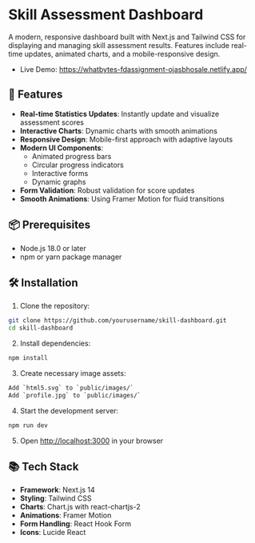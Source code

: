 # Skill Assessment Dashboard

A modern, responsive dashboard built with Next.js and Tailwind CSS for displaying and managing skill assessment results. Features include real-time updates, animated charts, and a mobile-responsive design.

- Live Demo: https://whatbytes-fdassignment-ojasbhosale.netlify.app/

## 🚀 Features

- **Real-time Statistics Updates**: Instantly update and visualize assessment scores
- **Interactive Charts**: Dynamic charts with smooth animations
- **Responsive Design**: Mobile-first approach with adaptive layouts
- **Modern UI Components**: 
  - Animated progress bars
  - Circular progress indicators
  - Interactive forms
  - Dynamic graphs
- **Form Validation**: Robust validation for score updates
- **Smooth Animations**: Using Framer Motion for fluid transitions

## 📦 Prerequisites

- Node.js 18.0 or later
- npm or yarn package manager

## 🛠️ Installation

1. Clone the repository:
```bash
git clone https://github.com/yourusername/skill-dashboard.git
cd skill-dashboard
```

2. Install dependencies:
```bash
npm install
```

3. Create necessary image assets:
```bash
Add `html5.svg` to `public/images/`
Add `profile.jpg` to `public/images/`
```

4. Start the development server:
```bash
npm run dev
```

5. Open [http://localhost:3000](http://localhost:3000) in your browser


## 📚 Tech Stack

- **Framework**: Next.js 14
- **Styling**: Tailwind CSS
- **Charts**: Chart.js with react-chartjs-2
- **Animations**: Framer Motion
- **Form Handling**: React Hook Form
- **Icons**: Lucide React

